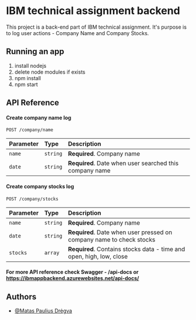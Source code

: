 # IBM technical assignment backend

This project is a back-end part of IBM technical assignment. 
It's purpose is to log user actions - Company Name and Company Stocks.

## Running an app

1. install nodejs
2. delete node modules if exists
3. npm install
4. npm start

## API Reference
#### Create company name log

```http
POST /company/name
```

| Parameter | Type     | Description                |
| :-------- | :------- | :------------------------- |
| `name` | `string` | **Required**. Company name    |
| `date` | `string` | **Required**. Date when user searched this company name |

#### Create company stocks log

```http
POST /company/stocks
```

| Parameter | Type     | Description                |
| :-------- | :------- | :------------------------- |
| `name` | `string` | **Required**. Company name    |
| `date` | `string` | **Required**. Date when user pressed on company name to check stocks |
| `stocks` | `array` | **Required**. Contains stocks data - time and open, high, low, close|


#### For more API reference check Swagger - /api-docs or https://ibmappbackend.azurewebsites.net/api-docs/


## Authors

- [@Matas Paulius Drėgva](https://github.com/Jok3r182)

